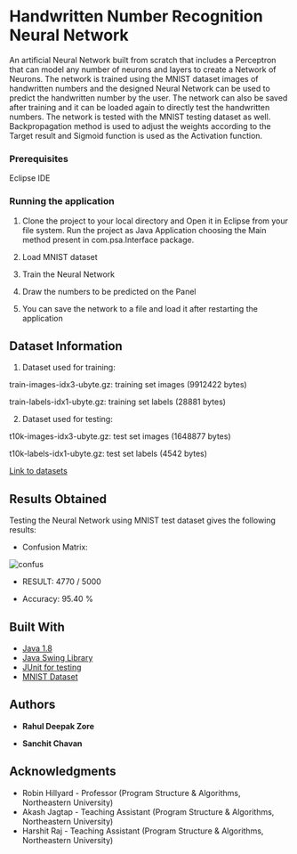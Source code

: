 # Handwritten Number Recognition Neural Network

An artificial Neural Network built from scratch that includes a Perceptron that can model any number of neurons and layers to create a Network of Neurons. The network is trained using the MNIST dataset images of handwritten numbers and the designed Neural Network can be used to predict the handwritten number by the user. The network can also be saved after training and it can be loaded again to directly test the handwritten numbers. The network is tested with the MNIST testing dataset as well. Backpropagation method is used to adjust the weights according to the Target result and Sigmoid function is used as the Activation function. 


### Prerequisites

Eclipse IDE

### Running the application

1. Clone the project to your local directory and Open it in Eclipse from your file system. Run the project as Java Application choosing the Main method present in com.psa.Interface package. 

2. Load MNIST dataset 

3. Train the Neural Network

4. Draw the numbers to be predicted on the Panel

5. You can save the network to a file and load it after restarting the application


## Dataset Information

1. Dataset used for training:

train-images-idx3-ubyte.gz:  training set images (9912422 bytes) 

train-labels-idx1-ubyte.gz:  training set labels (28881 bytes) 

2. Dataset used for testing:

t10k-images-idx3-ubyte.gz:   test set images (1648877 bytes) 

t10k-labels-idx1-ubyte.gz:   test set labels (4542 bytes)

[Link to datasets](http://yann.lecun.com/exdb/mnist/)

## Results Obtained

Testing the Neural Network using MNIST test dataset gives the following results:

* Confusion Matrix:

![confus](https://user-images.githubusercontent.com/32002047/43932850-6660b7b4-9c14-11e8-9c70-c961363e80f0.png)

* RESULT: 4770 / 5000  

* Accuracy: 95.40 %

## Built With

* [Java 1.8](http://www.oracle.com/technetwork/java/javase/downloads/jdk8-downloads-2133151.html)
* [Java Swing Library](https://docs.oracle.com/javase/7/docs/api/javax/swing/package-summary.html)
* [JUnit for testing](https://junit.org/junit5/)
* [MNIST Dataset](http://yann.lecun.com/exdb/mnist/)


## Authors

* **Rahul Deepak Zore** 

* **Sanchit Chavan** 


## Acknowledgments

* Robin Hillyard - Professor (Program Structure & Algorithms, Northeastern University)
* Akash Jagtap - Teaching Assistant (Program Structure & Algorithms, Northeastern University)
* Harshit Raj - Teaching Assistant (Program Structure & Algorithms, Northeastern University)



